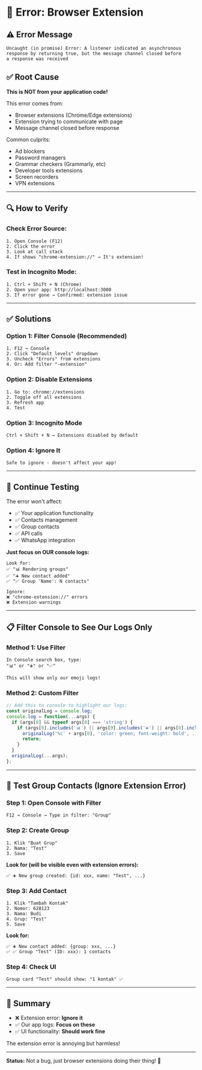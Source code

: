 # 🔧 Error: Browser Extension

## ⚠️ Error Message
```
Uncaught (in promise) Error: A listener indicated an asynchronous 
response by returning true, but the message channel closed before 
a response was received
```

## ✅ Root Cause

**This is NOT from your application code!**

This error comes from:
- Browser extensions (Chrome/Edge extensions)
- Extension trying to communicate with page
- Message channel closed before response

Common culprits:
- Ad blockers
- Password managers
- Grammar checkers (Grammarly, etc)
- Developer tools extensions
- Screen recorders
- VPN extensions

---

## 🔍 How to Verify

### **Check Error Source:**
```
1. Open Console (F12)
2. Click the error
3. Look at call stack
4. If shows "chrome-extension://" → It's extension!
```

### **Test in Incognito Mode:**
```
1. Ctrl + Shift + N (Chrome)
2. Open your app: http://localhost:3000
3. If error gone → Confirmed: extension issue
```

---

## ✅ Solutions

### **Option 1: Filter Console (Recommended)**
```
1. F12 → Console
2. Click "Default levels" dropdown
3. Uncheck "Errors" from extensions
4. Or: Add filter "-extension"
```

### **Option 2: Disable Extensions**
```
1. Go to: chrome://extensions
2. Toggle off all extensions
3. Refresh app
4. Test
```

### **Option 3: Incognito Mode**
```
Ctrl + Shift + N → Extensions disabled by default
```

### **Option 4: Ignore It**
```
Safe to ignore - doesn't affect your app!
```

---

## 🚀 Continue Testing

The error won't affect:
- ✅ Your application functionality
- ✅ Contacts management
- ✅ Group contacts
- ✅ API calls
- ✅ WhatsApp integration

**Just focus on OUR console logs:**
```
Look for:
✅ "📊 Rendering groups"
✅ "➕ New contact added"
✅ "✅ Group 'Name': N contacts"

Ignore:
❌ "chrome-extension://" errors
❌ Extension warnings
```

---

## 📋 Filter Console to See Our Logs Only

### **Method 1: Use Filter**
```
In Console search box, type:
"📊" or "➕" or "✅"

This will show only our emoji logs!
```

### **Method 2: Custom Filter**
```javascript
// Add this to console to highlight our logs:
const originalLog = console.log;
console.log = function(...args) {
  if (args[0] && typeof args[0] === 'string') {
    if (args[0].includes('📊') || args[0].includes('➕') || args[0].includes('✅')) {
      originalLog('%c' + args[0], 'color: green; font-weight: bold', ...args.slice(1));
      return;
    }
  }
  originalLog(...args);
};
```

---

## 🔧 Test Group Contacts (Ignore Extension Error)

### **Step 1: Open Console with Filter**
```
F12 → Console → Type in filter: "Group"
```

### **Step 2: Create Group**
```
1. Klik "Buat Grup"
2. Nama: "Test"
3. Save
```

**Look for (will be visible even with extension errors):**
```
✅ ➕ New group created: {id: xxx, name: "Test", ...}
```

### **Step 3: Add Contact**
```
1. Klik "Tambah Kontak"
2. Nomor: 628123
3. Nama: Budi
4. Grup: "Test"
5. Save
```

**Look for:**
```
✅ ➕ New contact added: {group: xxx, ...}
✅ ✅ Group "Test" (ID: xxx): 1 contacts
```

### **Step 4: Check UI**
```
Group card "Test" should show: "1 kontak" ✅
```

---

## 🎯 Summary

- ❌ Extension error: **Ignore it**
- ✅ Our app logs: **Focus on these**
- ✅ UI functionality: **Should work fine**

The extension error is annoying but harmless!

---

**Status:** Not a bug, just browser extensions doing their thing! 🎉
